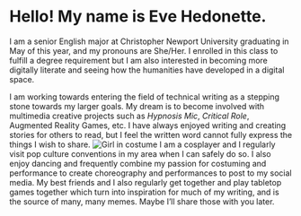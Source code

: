 # Hello! My name is Eve Hedonette. 

I am a senior English major at Christopher Newport University graduating in May of this year, and my pronouns are She/Her. I enrolled in this class to fulfill a degree requirement but I am also interested in becoming more digitally literate and seeing how the humanities have developed in a digital space.

I am working towards entering the field of technical writing as a stepping stone towards my larger goals. My dream is to become involved with multimedia creative projects such as *Hypnosis Mic*, *Critical Role*, Augmented Reality Games, etc. I have always enjoyed writing and creating stories for others to read, but I feel the written word cannot fully express the things I wish to share.
![Girl in costume](https://eve-hedonette.github.io/e-hedonette/_posts/images/img_5021.jpg)
I am a cosplayer and I regularly visit pop culture conventions in my area when I can safely do so. I also enjoy dancing and frequently combine my passion for costuming and performance to create choreography and performances to post to my social media. My best friends and I also regularly get together and play tabletop games together which turn into inspiration for much of my writing, and is the source of many, many memes. Maybe I’ll share those with you later.
